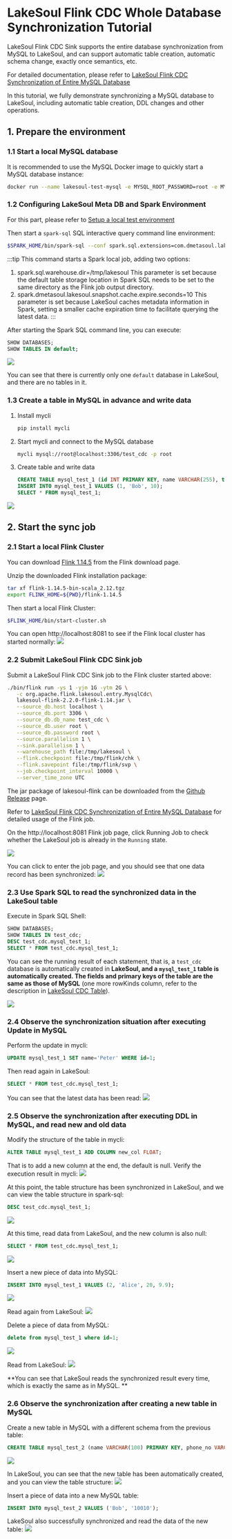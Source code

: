 # LakeSoul Flink CDC Whole Database Synchronization Tutorial

LakeSoul Flink CDC Sink supports the entire database synchronization from MySQL to LakeSoul, and can support automatic table creation, automatic schema change, exactly once semantics, etc.

For detailed documentation, please refer to [LakeSoul Flink CDC Synchronization of Entire MySQL Database](../../03-Usage%20Docs/05-flink-cdc-sync.md)

In this tutorial, we fully demonstrate synchronizing a MySQL database to LakeSoul, including automatic table creation, DDL changes and other operations.

## 1. Prepare the environment

### 1.1 Start a local MySQL database
It is recommended to use the MySQL Docker image to quickly start a MySQL database instance:
```bash
docker run --name lakesoul-test-mysql -e MYSQL_ROOT_PASSWORD=root -e MYSQL_DATABASE=test_cdc -p 3306:3306 -d mysql:8
````

### 1.2 Configuring LakeSoul Meta DB and Spark Environment
For this part, please refer to [Setup a local test environment](../../01-Getting%20Started/01-setup-local-env.md)

Then start a `spark-sql` SQL interactive query command line environment:
```bash
$SPARK_HOME/bin/spark-sql --conf spark.sql.extensions=com.dmetasoul.lakesoul.sql.LakeSoulSparkSessionExtension --conf spark.sql.catalog.lakesoul=org.apache.spark.sql.lakesoul.catalog.LakeSoulCatalog --conf spark.sql.defaultCatalog=lakesoul --conf spark.sql.warehouse.dir=/tmp/lakesoul --conf spark.dmetasoul.lakesoul.snapshot.cache.expire.seconds=10
````

:::tip
This command starts a Spark local job, adding two options:
1. spark.sql.warehouse.dir=/tmp/lakesoul
   This parameter is set because the default table storage location in Spark SQL needs to be set to the same directory as the Flink job output directory.
2. spark.dmetasoul.lakesoul.snapshot.cache.expire.seconds=10
   This parameter is set because LakeSoul caches metadata information in Spark, setting a smaller cache expiration time to facilitate querying the latest data.
:::

After starting the Spark SQL command line, you can execute:
```sql
SHOW DATABASES;
SHOW TABLES IN default;
````

![](spark-sql-show-db-empty.png)

You can see that there is currently only one `default` database in LakeSoul, and there are no tables in it.

### 1.3 Create a table in MySQL in advance and write data
1. Install mycli
   ```bash
   pip install mycli
   ````
2. Start mycli and connect to the MySQL database
   ```bash
   mycli mysql://root@localhost:3306/test_cdc -p root
   ````
3. Create table and write data
   ```sql
   CREATE TABLE mysql_test_1 (id INT PRIMARY KEY, name VARCHAR(255), type SMALLINT);
   INSERT INTO mysql_test_1 VALUES (1, 'Bob', 10);
   SELECT * FROM mysql_test_1;
   ````

![](mysql-init-insert-1.png)

## 2. Start the sync job

### 2.1 Start a local Flink Cluster
You can download [Flink 1.14.5](https://archive.apache.org/dist/flink/flink-1.14.5/flink-1.14.5-bin-scala_2.12.tgz) from the Flink download page.

Unzip the downloaded Flink installation package:
```bash
tar xf flink-1.14.5-bin-scala_2.12.tgz
export FLINK_HOME=${PWD}/flink-1.14.5
````

Then start a local Flink Cluster:
```bash
$FLINK_HOME/bin/start-cluster.sh
````

You can open http://localhost:8081 to see if the Flink local cluster has started normally:
![](flnk-cluster-empty.png)


### 2.2 Submit LakeSoul Flink CDC Sink job

Submit a LakeSoul Flink CDC Sink job to the Flink cluster started above:
```bash
./bin/flink run -ys 1 -yjm 1G -ytm 2G \
   -c org.apache.flink.lakesoul.entry.MysqlCdc\
   lakesoul-flink-2.2.0-flink-1.14.jar \
   --source_db.host localhost \
   --source_db.port 3306 \
   --source_db.db_name test_cdc \
   --source_db.user root \
   --source_db.password root \
   --source.parallelism 1 \
   --sink.parallelism 1 \
   --warehouse_path file:/tmp/lakesoul \
   --flink.checkpoint file:/tmp/flink/chk \
   --flink.savepoint file:/tmp/flink/svp \
   --job.checkpoint_interval 10000 \
   --server_time_zone UTC
````

The jar package of lakesoul-flink can be downloaded from the [Github Release](https://github.com/lakesoul-io/LakeSoul/releases/) page.

Refer to [LakeSoul Flink CDC Synchronization of Entire MySQL Database](../../03-Usage%20Docs/05-flink-cdc-sync.md) for detailed usage of the Flink job.

On the http://localhost:8081 Flink job page, click Running Job to check whether the LakeSoul job is already in the `Running` state.

![](flink-cdc-job-submitted.png)

You can click to enter the job page, and you should see that one data record has been synchronized:
![](flink-cdc-sync-1.png)

### 2.3 Use Spark SQL to read the synchronized data in the LakeSoul table

Execute in Spark SQL Shell:
```sql
SHOW DATABASES;
SHOW TABLES IN test_cdc;
DESC test_cdc.mysql_test_1;
SELECT * FROM test_cdc.mysql_test_1;
````

You can see the running result of each statement, that is, a `test_cdc` database is automatically created in **LakeSoul, and a `mysql_test_1` table is automatically created. The fields and primary keys of the table are the same as those of MySQL** (one more rowKinds column, refer to the description in [LakeSoul CDC Table](../../03-Usage%20Docs/04-cdc-ingestion-table.mdx)).

![](spark-read-1.png)

### 2.4 Observe the synchronization situation after executing Update in MySQL
Perform the update in mycli:
```sql
UPDATE mysql_test_1 SET name='Peter' WHERE id=1;
````

Then read again in LakeSoul:
```sql
SELECT * FROM test_cdc.mysql_test_1;
````

You can see that the latest data has been read:
![](spark-read-2.png)

### 2.5 Observe the synchronization after executing DDL in MySQL, and read new and old data
Modify the structure of the table in mycli:
```sql
ALTER TABLE mysql_test_1 ADD COLUMN new_col FLOAT;
````

That is to add a new column at the end, the default is null. Verify the execution result in mycli:
![](mysql-update-1.png)

At this point, the table structure has been synchronized in LakeSoul, and we can view the table structure in spark-sql:
```sql
DESC test_cdc.mysql_test_1;
````

![](spark-read-after-add-col-1.png)

At this time, read data from LakeSoul, and the new column is also null:
```sql
SELECT * FROM test_cdc.mysql_test_1;
````

![](spark-read-after-add-col-2.png)

Insert a new piece of data into MySQL:
```sql
INSERT INTO mysql_test_1 VALUES (2, 'Alice', 20, 9.9);
````
![](mysql-insert-new-1.png)

Read again from LakeSoul:
![](spark-read-after-add-col-3.png)

Delete a piece of data from MySQL:
```sql
delete from mysql_test_1 where id=1;
````

![](mysql-read-after-delete.png)

Read from LakeSoul:
![](spark-read-after-delete.png)


**You can see that LakeSoul reads the synchronized result every time, which is exactly the same as in MySQL. **

### 2.6 Observe the synchronization after creating a new table in MySQL
Create a new table in MySQL with a different schema from the previous table:
```sql
CREATE TABLE mysql_test_2 (name VARCHAR(100) PRIMARY KEY, phone_no VARCHAR(20));
````
![](mysql-create-table-2.png)

In LakeSoul, you can see that the new table has been automatically created, and you can view the table structure:
![](spark-show-after-new-table.png)

Insert a piece of data into a new MySQL table:
```sql
INSERT INTO mysql_test_2 VALUES ('Bob', '10010');
````

LakeSoul also successfully synchronized and read the data of the new table:
![](spark-read-after-new-table.png)